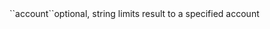 <tr><td>``account``</td><td>optional, string</td>
<td>limits result to a specified account</td>
<td></td>
<td></td></tr>

